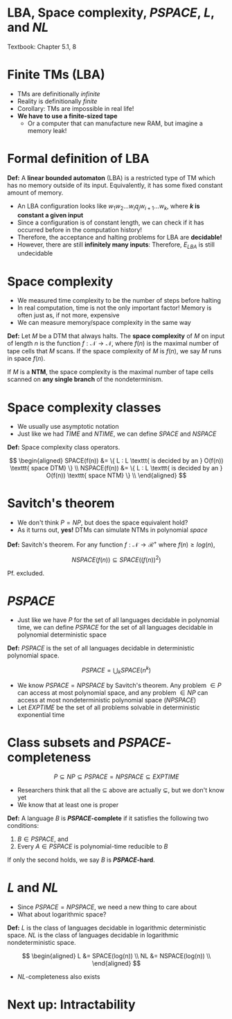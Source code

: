 
# LBA, Space complexity, $PSPACE$, $L$, and $NL$

Textbook: Chapter 5.1, 8

# Finite TMs (LBA)

- TMs are definitionally *infinite*
- Reality is definitionally *finite*
- Corollary: TMs are impossible in real life!
- **We have to use a finite-sized tape**
    - Or a computer that can manufacture new RAM, but imagine a
        memory leak!

# Formal definition of LBA

**Def:** A **linear bounded automaton** (LBA) is a restricted
type of TM which has no memory outside of its input.
Equivalently, it has some fixed constant amount of memory.

- An LBA configuration looks like
    $w_1 w_2 \ldots w_i q_j w_{i + 1} \ldots w_k$, where
    **$k$ is constant a given input**
- Since a configuration is of constant length, we can check if
    it has occurred before in the computation history!
- Therefore, the acceptance and halting problems for LBA are
    **decidable!**
- However, there are still **infinitely many inputs**:
    Therefore, $E_{LBA}$ is still undecidable

# Space complexity

- We measured time complexity to be the number of steps before
    halting
- In real computation, time is not the only important factor!
    Memory is often just as, if not more, expensive
- We can measure memory/space complexity in the same way

**Def:** Let $M$ be a DTM that always halts. The
**space complexity** of $M$ on input of length $n$ is the
function $f: \mathcal{N} \to \mathcal{N}$, where $f(n)$ is the
maximal number of tape cells that $M$ scans. If the space
complexity of $M$ is $f(n)$, we say $M$ runs in space $f(n)$.

If $M$ is a **NTM**, the space complexity is the maximal number
of tape cells scanned on **any single branch** of the
nondeterminism.

# Space complexity classes

- We usually use asymptotic notation
- Just like we had $TIME$ and $NTIME$, we can define $SPACE$ and
    $NSPACE$

**Def:** Space complexity class operators.

$$
\begin{aligned}
SPACE(f(n))  &= \{ L : L \texttt{ is decided by an }
    O(f(n)) \texttt{ space DTM} \} \\
NSPACE(f(n)) &= \{ L : L \texttt{ is decided by an }
    O(f(n)) \texttt{ space NTM} \} \\
\end{aligned}
$$

# Savitch's theorem

- We don't think $P = NP$, but does the space equivalent hold?
- As it turns out, **yes!** DTMs can simulate NTMs in polynomial
    *space*

**Def:** Savitch's theorem. For any function
$f: \mathcal{N} \to \mathcal{R}^+$ where $f(n) \ge log(n)$,

$$
NSPACE(f(n)) \subseteq SPACE((f(n))^2)
$$

Pf. excluded.

# $PSPACE$

- Just like we have $P$ for the set of all languages decidable
    in polynomial time, we can define $PSPACE$ for the set of
    all languages decidable in polynomial deterministic space

**Def:** $PSPACE$ is the set of all languages decidable in
deterministic polynomial space.

$$
PSPACE = \bigcup_k SPACE(n^k)
$$

- We know $PSPACE = NPSPACE$ by Savitch's theorem. Any problem
    $\in P$ can access at most polynomial space, and any problem
    $\in NP$ can access at most nondeterministic polynomial
    space ($NPSPACE$)
- Let $EXPTIME$ be the set of all problems solvable in
    deterministic exponential time

# Class subsets and $PSPACE$-completeness

$$
P \subseteq NP \subseteq PSPACE = NPSPACE \subseteq EXPTIME
$$

- Researchers think that all the $\subseteq$ above are actually
    $\subsetneq$, but we don't know yet
- We know that at least one is proper

**Def:** A language $B$ is **$PSPACE$-complete** if it satisfies
the following two conditions:

1. $B \in PSPACE$, and
2. Every $A \in PSPACE$ is polynomial-time reducible to $B$

If only the second holds, we say $B$ is **$PSPACE$-hard**.

# $L$ and $NL$

- Since $PSPACE = NPSPACE$, we need a new thing to care about
- What about logarithmic space?

**Def:** $L$ is the class of languages decidable in logarithmic
deterministic space. $NL$ is the class of languages decidable in
logarithmic nondeterministic space.

$$
\begin{aligned}
    L &=  SPACE(log(n))  \\
    NL &= NSPACE(log(n)) \\
\end{aligned}
$$

- $NL$-completeness also exists

# Next up: Intractability
